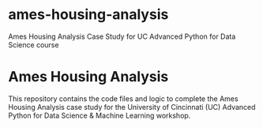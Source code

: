 # ames-housing-analysis
Ames Housing Analysis Case Study for UC Advanced Python for Data Science course

# Ames Housing Analysis
This repository contains the code files and logic to complete the Ames Housing Analysis
case study for the University of Cincinnati (UC) Advanced Python for Data Science &
Machine Learning workshop.
